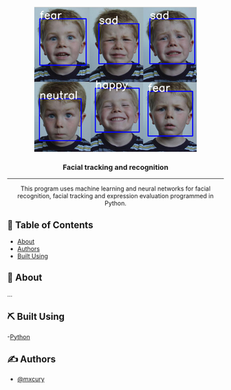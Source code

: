 <p align="center">
  <a href="" rel="noopener">
 <img height=75% width=75% src="expressions.jpg" alt="example"></a>
</p>

<h3 align="center">Facial tracking and recognition</h3>

---

<p align="center">This program uses machine learning and neural networks for facial recognition, facial tracking and expression evaluation programmed in Python.
    <br> 
</p>

## 📝 Table of Contents

- [About](#about)
- [Authors](#authors)
- [Built Using](#️built_using)

## 🧐 About <a name = "about"></a>

...

## ⛏️ Built Using <a name = "built_using"></a>

-[Python](https://python.com)

## ✍️ Authors <a name = "authors"></a>

- [@mxcury](https://github.com/mxcury) 

